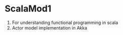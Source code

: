 # ScalaMod1
1. For understanding functional programming in scala
2. Actor model implementation in Akka 
